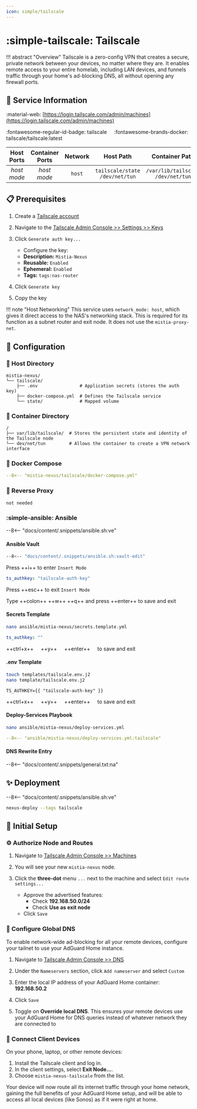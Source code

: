 ```yaml
---
icon: simple/tailscale
---
```


# :simple-tailscale: Tailscale

<!-- markdownlint-disable MD033 -->

!!! abstract "Overview"
    Tailscale is a zero-config VPN that creates a secure, private network between your devices, no matter where they are. It enables remote access to your entire homelab, including LAN devices, and funnels traffic through your home's ad-blocking DNS, all without opening any firewall ports.

## 📑 Service Information

:material-web: [https://login.tailscale.com/admin/machines](https://login.tailscale.com/admin/machines)

:fontawesome-regular-id-badge: tailscale &nbsp;&nbsp;&nbsp; :fontawesome-brands-docker: tailscale/tailscale:latest

| Host Ports | Container Ports | Network | Host Path | Container Path |
|:----------:|:---------------:|:-------:|:---------:|:--------------:|
| *host mode* | *host mode* | `host` | `tailscale/state`<br>`/dev/net/tun` | `/var/lib/tailscale`<br>`/dev/net/tun` |

## 📋 Prerequisites

1. Create a [Tailscale account](https://login.tailscale.com/login)  

2. Navigate to the [Tailscale Admin Console >> Settings >> Keys](https://login.tailscale.com/admin/settings/keys)

3. Click `Generate auth key...`
   - Configure the key:
   - **Description:** `Mistia-Nexus`
   - **Reusable:** `Enabled`
   - **Ephemeral:** `Enabled`
   - **Tags:** `tags:nas-router`

4. Click `Generate key`

5. Copy the key

!!! note "Host Networking"
    This service uses `network_mode: host`, which gives it direct access to the NAS's networking stack. This is required for its function as a subnet router and exit node. It does not use the `mistia-proxy-net`.

## 🔧 Configuration

### 📂 Host Directory

```text
mistia-nexus/
└── tailscale/
    ├── .env                # Application secrets (stores the auth key)
    ├── docker-compose.yml  # Defines the Tailscale service
    └── state/              # Mapped volume
```

### 📁 Container Directory

```text
/
├── var/lib/tailscale/  # Stores the persistent state and identity of the Tailscale node
└── dev/net/tun         # Allows the container to create a VPN network interface
```

### 🐋 Docker Compose

```yaml title="docker-compose.yml"
--8<-- "mistia-nexus/tailscale/docker-compose.yml"
```

### 🔀 Reverse Proxy

```text
not needed
```

### :simple-ansible: Ansible

--8<-- "docs/content/.snippets/ansible.sh:ve"

#### Ansible Vault

```bash
--8<-- "docs/content/.snippets/ansible.sh:vault-edit"
```

Press ++i++ to enter `Insert Mode`

```yaml title="secrets.yml"
ts_authkey: "tailscale-auth-key"
```

Press ++esc++ to exit `Insert Mode`

Type ++colon++ ++w++ ++q++ and press ++enter++ to save and exit

#### Secrets Template

```bash
nano ansible/mistia-nexus/secrets.template.yml
```

```yaml title="secrets.template.yml"
ts_authkey: ""
```

++ctrl+x++ &nbsp;&nbsp;&nbsp; ++y++ &nbsp;&nbsp;&nbsp; ++enter++ &nbsp;&nbsp;&nbsp; to save and exit

#### .env Template

```bash
touch templates/tailscale.env.j2
nano template/tailscale.env.j2
```

```j2 title="tailscale.env.j2"
TS_AUTHKEY={{ "tailscale-auth-key" }}
```

++ctrl+x++ &nbsp;&nbsp;&nbsp; ++y++ &nbsp;&nbsp;&nbsp; ++enter++ &nbsp;&nbsp;&nbsp; to save and exit

#### Deploy-Services Playbook

```bash
nano ansible/mistia-nexus/deploy-services.yml
```

```yaml title="deploy-services.yml"
--8<-- "ansible/mistia-nexus/deploy-services.yml:tailscale"
```

#### DNS Rewrite Entry

--8<-- "docs/content/.snippets/general.txt:na"

## ✨ Deployment

--8<-- "docs/content/.snippets/ansible.sh:ve"

```bash
nexus-deploy --tags tailscale
```

## 🚀 Initial Setup

### ⚙️ Authorize Node and Routes

1. Navigate to [Tailscale Admin Console >> Machines](https://login.tailscale.com/admin/machines)

2. You will see your new `mistia-nexus` node.

3. Click the **three-dot** menu `...` next to the machine and select `Edit route settings...`
    - Approve the advertised features:
        - Check **192.168.50.0/24**
        - Check **Use as exit node**
    - Click `Save`

### 🔗 Configure Global DNS

To enable network-wide ad-blocking for all your remote devices, configure your tailnet to use your AdGuard Home instance.

1. Navigate to [Tailscale Admin Console >> DNS](https://login.tailscale.com/admin/dns)

2. Under the `Nameservers` section, click `Add nameserver` and select `Custom`

3. Enter the local IP address of your AdGuard Home container: **192.168.50.2**

4. Click `Save`

5. Toggle on **Override local DNS**. This ensures your remote devices use your AdGuard Home for DNS queries instead of whatever network they are connected to

### 📱 Connect Client Devices

On your phone, laptop, or other remote devices:

1. Install the Tailscale client and log in.
2. In the client settings, select **Exit Node...**.
3. Choose `mistia-nexus-tailscale` from the list.

Your device will now route all its internet traffic through your home network, gaining the full benefits of your AdGuard Home setup, and will be able to access all local devices (like Sonos) as if it were right at home.

